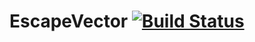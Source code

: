 # EscapeVector [![Build Status](https://travis-ci.org/Zaephor/EscapeVector.svg?branch=master)](https://travis-ci.org/Zaephor/EscapeVector)

